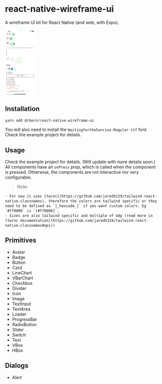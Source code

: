 # react-native-wireframe-ui

A wireframe UI kit for React Native (and web, with Expo).

<img src="https://raw.githubusercontent.com/rborn/react-native-wireframe-ui/main/docs/ios.png" width="100" >

## Installation

```
yarn add @rborn/react-native-wireframe-ui
```

You will also need to install the `WaitingfortheSunrise-Regular.ttf` font. Check the example project for details.

## Usage

Check the example project for details. (Will update with more details soon.)
All components have an `onPress` prop, which is called when the component is pressed. Otherwise, the components are not interactive nor very configurable.

> Note:

    - For now it uses [twrnc](https://github.com/jaredh159/tailwind-react-native-classnames), therefore the colors are tailwind specific or they need to be defined as `[_hexcode_]` if you want custom colors. Eg `#ff0000` is `[#ff0000]`.
    - Sizes are also tailwind specific and multiple of 4dp (read more in [twrnc documentation](https://github.com/jaredh159/tailwind-react-native-classnames#api))

## Primitives

-   Avatar
-   Badge
-   Button
-   Card
-   LineChart
-   VBarChart
-   Checkbox
-   Divider
-   Icon
-   Image
-   TextInput
-   TextArea
-   Loader
-   ProgressBar
-   RadioButton
-   Slider
-   Switch
-   Text
-   VBox
-   HBox

## Dialogs

-   Alert
